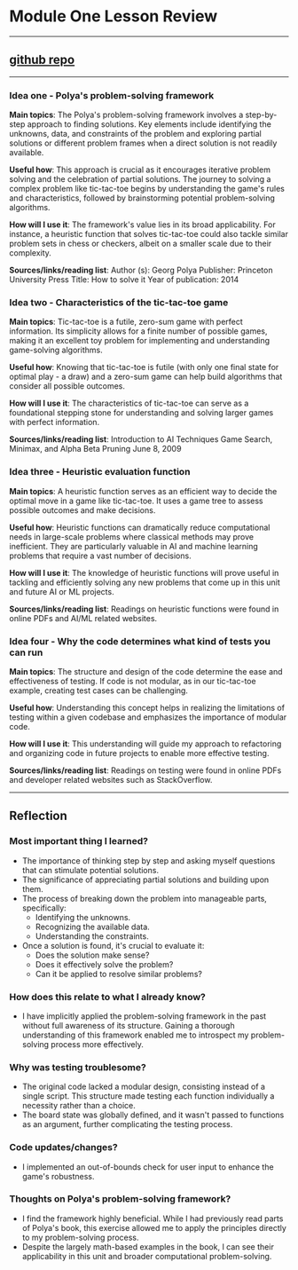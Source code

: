 # Module One Lesson Review
---
## [github repo](https://github.com/bennyp85/sit320-advanced-algorithms/tree/master/module%201)
---
### Idea one - Polya's problem-solving framework
**Main topics**: 
The Polya's problem-solving framework involves a step-by-step approach to finding solutions. Key elements include identifying the unknowns, data, and constraints of the problem and exploring partial solutions or different problem frames when a direct solution is not readily available.

**Useful how**: 
This approach is crucial as it encourages iterative problem solving and the celebration of partial solutions. The journey to solving a complex problem like tic-tac-toe begins by understanding the game's rules and characteristics, followed by brainstorming potential problem-solving algorithms. 

**How will I use it**:
The framework's value lies in its broad applicability. For instance, a heuristic function that solves tic-tac-toe could also tackle similar problem sets in chess or checkers, albeit on a smaller scale due to their complexity.

**Sources/links/reading list**:
Author (s): Georg Polya
Publisher: Princeton University Press
Title: How to solve it
Year of publication: 2014

### Idea two - Characteristics of the tic-tac-toe game
**Main topics**:
Tic-tac-toe is a futile, zero-sum game with perfect information. Its simplicity allows for a finite number of possible games, making it an excellent toy problem for implementing and understanding game-solving algorithms. 

**Useful how**:
Knowing that tic-tac-toe is futile (with only one final state for optimal play - a draw) and a zero-sum game can help build algorithms that consider all possible outcomes.

**How will I use it**:
The characteristics of tic-tac-toe can serve as a foundational stepping stone for understanding and solving larger games with perfect information.

**Sources/links/reading list**:
Introduction to AI Techniques
Game Search, Minimax, and Alpha Beta Pruning
June 8, 2009

### Idea three - Heuristic evaluation function
**Main topics**:
A heuristic function serves as an efficient way to decide the optimal move in a game like tic-tac-toe. It uses a game tree to assess possible outcomes and make decisions. 

**Useful how**:
Heuristic functions can dramatically reduce computational needs in large-scale problems where classical methods may prove inefficient. They are particularly valuable in AI and machine learning problems that require a vast number of decisions.

**How will I use it**:
The knowledge of heuristic functions will prove useful in tackling and efficiently solving any new problems that come up in this unit and future AI or ML projects.

**Sources/links/reading list**:
Readings on heuristic functions were found in online PDFs and AI/ML related websites.

### Idea four - Why the code determines what kind of tests you can run
**Main topics**:
The structure and design of the code determine the ease and effectiveness of testing. If code is not modular, as in our tic-tac-toe example, creating test cases can be challenging.

**Useful how**:
Understanding this concept helps in realizing the limitations of testing within a given codebase and emphasizes the importance of modular code.

**How will I use it**:
This understanding will guide my approach to refactoring and organizing code in future projects to enable more effective testing.

**Sources/links/reading list**:
Readings on testing were found in online PDFs and developer related websites such as StackOverflow.


---

## Reflection
### Most important thing I learned?
- The importance of thinking step by step and asking myself questions that can stimulate potential solutions.
- The significance of appreciating partial solutions and building upon them.
- The process of breaking down the problem into manageable parts, specifically:
    - Identifying the unknowns.
    - Recognizing the available data.
    - Understanding the constraints.
- Once a solution is found, it's crucial to evaluate it:
    - Does the solution make sense?
    - Does it effectively solve the problem?
    - Can it be applied to resolve similar problems?

### How does this relate to what I already know?
- I have implicitly applied the problem-solving framework in the past without full awareness of its structure. Gaining a thorough understanding of this framework enabled me to introspect my problem-solving process more effectively.

### Why was testing troublesome?
- The original code lacked a modular design, consisting instead of a single script. This structure made testing each function individually a necessity rather than a choice.
- The board state was globally defined, and it wasn't passed to functions as an argument, further complicating the testing process.

### Code updates/changes?
- I implemented an out-of-bounds check for user input to enhance the game's robustness.

### Thoughts on Polya's problem-solving framework?
- I find the framework highly beneficial. While I had previously read parts of Polya's book, this exercise allowed me to apply the principles directly to my problem-solving process.
- Despite the largely math-based examples in the book, I can see their applicability in this unit and broader computational problem-solving.
